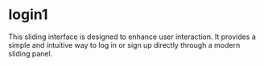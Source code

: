 # login1
This sliding interface is designed to enhance user interaction. It provides a simple and intuitive way to log in or sign up directly through a modern sliding panel.
